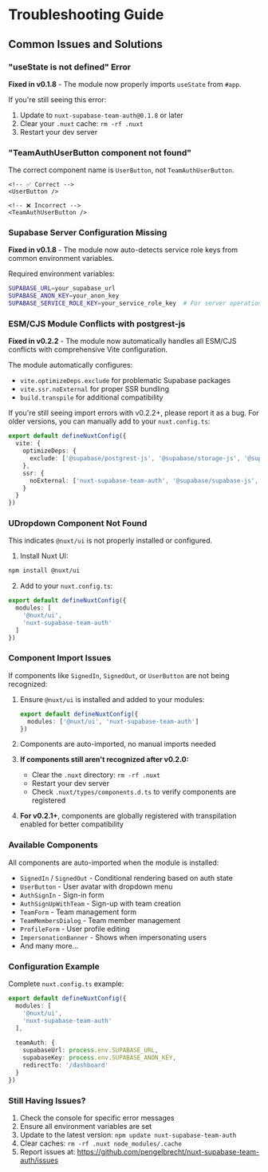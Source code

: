 # Troubleshooting Guide

## Common Issues and Solutions

### "useState is not defined" Error
**Fixed in v0.1.8** - The module now properly imports `useState` from `#app`.

If you're still seeing this error:
1. Update to `nuxt-supabase-team-auth@0.1.8` or later
2. Clear your `.nuxt` cache: `rm -rf .nuxt`
3. Restart your dev server

### "TeamAuthUserButton component not found"
The correct component name is `UserButton`, not `TeamAuthUserButton`.

```vue
<!-- ✅ Correct -->
<UserButton />

<!-- ❌ Incorrect -->
<TeamAuthUserButton />
```

### Supabase Server Configuration Missing
**Fixed in v0.1.8** - The module now auto-detects service role keys from common environment variables.

Required environment variables:
```bash
SUPABASE_URL=your_supabase_url
SUPABASE_ANON_KEY=your_anon_key
SUPABASE_SERVICE_ROLE_KEY=your_service_role_key  # For server operations
```

### ESM/CJS Module Conflicts with postgrest-js
**Fixed in v0.2.2** - The module now automatically handles all ESM/CJS conflicts with comprehensive Vite configuration.

The module automatically configures:
- `vite.optimizeDeps.exclude` for problematic Supabase packages
- `vite.ssr.noExternal` for proper SSR bundling
- `build.transpile` for additional compatibility

If you're still seeing import errors with v0.2.2+, please report it as a bug. For older versions, you can manually add to your `nuxt.config.ts`:
```ts
export default defineNuxtConfig({
  vite: {
    optimizeDeps: {
      exclude: ['@supabase/postgrest-js', '@supabase/storage-js', '@supabase/realtime-js']
    },
    ssr: {
      noExternal: ['nuxt-supabase-team-auth', '@supabase/supabase-js', '@supabase/postgrest-js']
    }
  }
})
```

### UDropdown Component Not Found
This indicates `@nuxt/ui` is not properly installed or configured.

1. Install Nuxt UI:
```bash
npm install @nuxt/ui
```

2. Add to your `nuxt.config.ts`:
```ts
export default defineNuxtConfig({
  modules: [
    '@nuxt/ui',
    'nuxt-supabase-team-auth'
  ]
})
```

### Component Import Issues

If components like `SignedIn`, `SignedOut`, or `UserButton` are not being recognized:

1. Ensure `@nuxt/ui` is installed and added to your modules:
   ```typescript
   export default defineNuxtConfig({
     modules: ['@nuxt/ui', 'nuxt-supabase-team-auth']
   })
   ```

2. Components are auto-imported, no manual imports needed

3. **If components still aren't recognized after v0.2.0:**
   - Clear the `.nuxt` directory: `rm -rf .nuxt`
   - Restart your dev server
   - Check `.nuxt/types/components.d.ts` to verify components are registered

4. **For v0.2.1+**, components are globally registered with transpilation enabled for better compatibility

### Available Components
All components are auto-imported when the module is installed:

- `SignedIn` / `SignedOut` - Conditional rendering based on auth state
- `UserButton` - User avatar with dropdown menu
- `AuthSignIn` - Sign-in form
- `AuthSignUpWithTeam` - Sign-up with team creation
- `TeamForm` - Team management form  
- `TeamMembersDialog` - Team member management
- `ProfileForm` - User profile editing
- `ImpersonationBanner` - Shows when impersonating users
- And many more...

### Configuration Example

Complete `nuxt.config.ts` example:
```ts
export default defineNuxtConfig({
  modules: [
    '@nuxt/ui',
    'nuxt-supabase-team-auth'
  ],
  
  teamAuth: {
    supabaseUrl: process.env.SUPABASE_URL,
    supabaseKey: process.env.SUPABASE_ANON_KEY,
    redirectTo: '/dashboard'
  }
})
```

### Still Having Issues?
1. Check the console for specific error messages
2. Ensure all environment variables are set
3. Update to the latest version: `npm update nuxt-supabase-team-auth`
4. Clear caches: `rm -rf .nuxt node_modules/.cache`
5. Report issues at: https://github.com/pengelbrecht/nuxt-supabase-team-auth/issues
